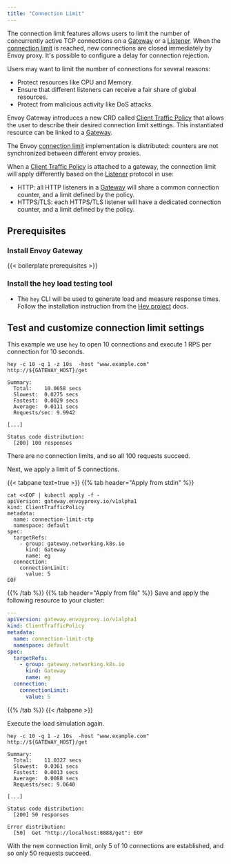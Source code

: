```yaml
---
title: "Connection Limit"
---
```


The connection limit features allows users to limit the number of concurrently active TCP connections on a [Gateway][] or a [Listener][].
When the [connection limit][] is reached, new connections are closed immediately by Envoy proxy. It's possible to configure a delay for connection rejection.

Users may want to limit the number of connections for several reasons:
* Protect resources like CPU and Memory.
* Ensure that different listeners can receive a fair share of global resources.
* Protect from malicious activity like DoS attacks.

Envoy Gateway introduces a new CRD called [Client Traffic Policy][] that allows the user to describe their desired connection limit settings.
This instantiated resource can be linked to a [Gateway][].

The Envoy [connection limit][] implementation is distributed: counters are not synchronized between different envoy proxies.

When a [Client Traffic Policy][] is attached to a gateway, the connection limit will apply differently based on the
[Listener][] protocol in use:
- HTTP: all HTTP listeners in a [Gateway][] will share a common connection counter, and a limit defined by the policy.
- HTTPS/TLS: each HTTPS/TLS listener will have a dedicated connection counter, and a limit defined by the policy.


## Prerequisites

### Install Envoy Gateway

{{< boilerplate prerequisites >}}

### Install the hey load testing tool

* The `hey` CLI will be used to generate load and measure response times. Follow the installation instruction from the [Hey project] docs.

## Test and customize connection limit settings

This example we use `hey` to open 10 connections and execute 1 RPS per connection for 10 seconds.

```shell
hey -c 10 -q 1 -z 10s  -host "www.example.com" http://${GATEWAY_HOST}/get
```

```console
Summary:
  Total:	10.0058 secs
  Slowest:	0.0275 secs
  Fastest:	0.0029 secs
  Average:	0.0111 secs
  Requests/sec:	9.9942

[...]

Status code distribution:
  [200]	100 responses
```

There are no connection limits, and so all 100 requests succeed.

Next, we apply a limit of 5 connections.

{{< tabpane text=true >}}
{{% tab header="Apply from stdin" %}}

```shell
cat <<EOF | kubectl apply -f -
apiVersion: gateway.envoyproxy.io/v1alpha1
kind: ClientTrafficPolicy
metadata:
  name: connection-limit-ctp
  namespace: default
spec:
  targetRefs:
    - group: gateway.networking.k8s.io
      kind: Gateway
      name: eg
  connection:
    connectionLimit:
      value: 5
EOF
```

{{% /tab %}}
{{% tab header="Apply from file" %}}
Save and apply the following resource to your cluster:

```yaml
---
apiVersion: gateway.envoyproxy.io/v1alpha1
kind: ClientTrafficPolicy
metadata:
  name: connection-limit-ctp
  namespace: default
spec:
  targetRefs:
    - group: gateway.networking.k8s.io
      kind: Gateway
      name: eg
  connection:
    connectionLimit:
      value: 5
```

{{% /tab %}}
{{< /tabpane >}}

Execute the load simulation again.

```shell
hey -c 10 -q 1 -z 10s  -host "www.example.com" http://${GATEWAY_HOST}/get
```

```console
Summary:
  Total:	11.0327 secs
  Slowest:	0.0361 secs
  Fastest:	0.0013 secs
  Average:	0.0088 secs
  Requests/sec:	9.0640

[...]

Status code distribution:
  [200]	50 responses

Error distribution:
  [50]	Get "http://localhost:8888/get": EOF
```

With the new connection limit, only 5 of 10 connections are established, and so only 50 requests succeed.


[Client Traffic Policy]: ../../../api/extension_types#clienttrafficpolicy
[Hey project]: https://github.com/rakyll/hey
[connection limit]: https://www.envoyproxy.io/docs/envoy/latest/configuration/listeners/network_filters/connection_limit_filter
[listener]: https://gateway-api.sigs.k8s.io/reference/1.3/spec#listener
[gateway]:  https://gateway-api.sigs.k8s.io/reference/1.3/spec#gateway
